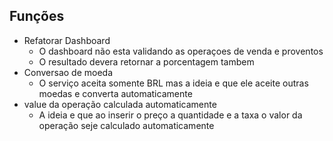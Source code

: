 
## Funções

- Refatorar Dashboard
  - O dashboard não esta validando as operaçoes de venda e proventos
  - O resultado devera retornar a porcentagem tambem
- Conversao de moeda
  - O serviço aceita somente BRL mas a ideia e que ele aceite outras moedas e converta automaticamente
- value da operação calculada automaticamente
  - A ideia e que ao inserir o preço a quantidade e a taxa o valor da operação seje calculado automaticamente
  




